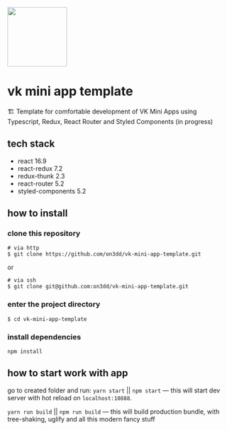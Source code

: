 [<img width="134" src="https://vk.com/images/apps/mini_apps/vk_mini_apps_logo.svg">](https://vk.com/services)

# vk mini app template
🏗️ Template for comfortable development of VK Mini Apps using Typescript, Redux, React Router and Styled Components (in progress)

## tech stack
- react 16.9
- react-redux 7.2
- redux-thunk 2.3
- react-router 5.2
- styled-components 5.2

## how to install

### clone this repository

```
# via http
$ git clone https://github.com/on3dd/vk-mini-app-template.git
```

or

```
# via ssh
$ git clone git@github.com:on3dd/vk-mini-app-template.git
```

### enter the project directory 

```
$ cd vk-mini-app-template
```

### install dependencies
```
npm install
```

## how to start work with app

go to created folder and run:
`yarn start` || `npm start` — this will start dev server with hot reload on `localhost:10888`.

`yarn run build` || `npm run build` — this will build production bundle, with tree-shaking, uglify and all this modern fancy stuff
